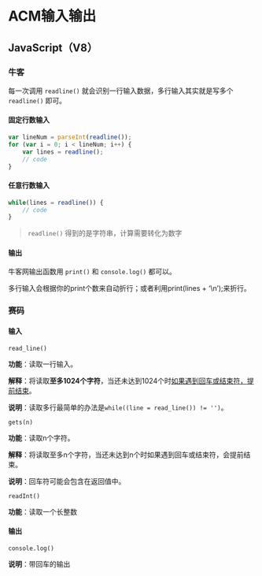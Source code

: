 # ACM输入输出



## JavaScript（V8）

### 牛客

每一次调用 `readline()` 就会识别一行输入数据，多行输入其实就是写多个 `readline()` 即可。

#### 固定行数输入

```javascript
var lineNum = parseInt(readline());
for (var i = 0; i < lineNum; i++) {
	var lines = readline();
    // code
}
```

#### 任意行数输入

```javascript
while(lines = readline()) {
	// code
}
```

> `readline()` 得到的是字符串，计算需要转化为数字

#### 输出

牛客网输出函数用 `print()` 和 `console.log()` 都可以。

多行输入会根据你的print个数来自动折行；或者利用print(lines + ‘\n’);来折行。



### 赛码

#### 输入

`read_line()`

**功能**：读取一行输入。

**解释**：将读取**至多1024个字符**，当还未达到1024个时<u>如果遇到回车或结束符，提前结束</u>。

**说明**：读取多行最简单的办法是`while((line = read_line()) != '')`。

`gets(n)`

**功能**：读取n个字符。

**解释**：将读取至多n个字符，当还未达到n个时如果遇到回车或结束符，会提前结束。

**说明**：回车符可能会包含在返回值中。

`readInt()`

**功能**：读取一个长整数

#### 输出

`console.log()`

**说明**：带回车的输出